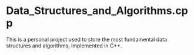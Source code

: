 # Data_Structures_and_Algorithms.cpp
This is a personal project used to store the most fundamental data structures and algorithms, implemented in C++.
